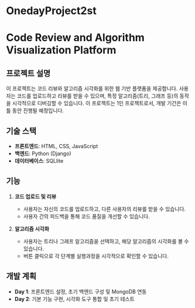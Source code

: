 # OnedayProject2st

# Code Review and Algorithm Visualization Platform

## 프로젝트 설명

이 프로젝트는 코드 리뷰와 알고리즘 시각화를 위한 웹 기반 플랫폼을 제공합니다. 사용자는 코드를 업로드하고 리뷰를 받을 수 있으며, 특정 알고리즘(트리, 그래프 등)의 동작을 시각적으로 디버깅할 수 있습니다. 이 프로젝트는 1인 프로젝트로서, 개발 기간은 이틀 동안 진행될 예정입니다.

## 기술 스택

- **프론트엔드**: HTML, CSS, JavaScript
- **백엔드**: Python (Django)
- **데이터베이스**: SQLlite

## 기능

1. **코드 업로드 및 리뷰**

   - 사용자는 자신의 코드를 업로드하고, 다른 사용자의 리뷰를 받을 수 있습니다.
   - 사용자 간의 피드백을 통해 코드 품질을 개선할 수 있습니다.

2. **알고리즘 시각화**
   - 사용자는 트리나 그래프 알고리즘을 선택하고, 해당 알고리즘의 시각화를 볼 수 있습니다.
   - 버튼 클릭으로 각 단계별 실행과정을 시각적으로 확인할 수 있습니다.

## 개발 계획

- **Day 1**: 프론트엔드 설정, 초기 백엔드 구성 및 MongoDB 연동
- **Day 2**: 기본 기능 구현, 시각화 도구 통합 및 초기 테스트
